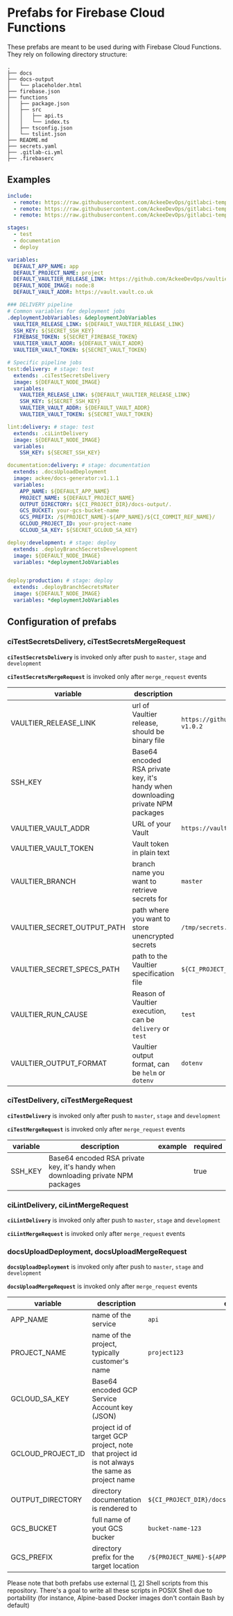 # Prefabs for Firebase Cloud Functions

These prefabs are meant to be used during with 
Firebase Cloud Functions. They rely on following 
directory structure:

```
.
├── docs
├── docs-output
│   └── placeholder.html
├── firebase.json
├── functions
│   ├── package.json
│   ├── src
│   │   ├── api.ts
│   │   └── index.ts
│   ├── tsconfig.json
│   └── tslint.json
├── README.md
├── secrets.yaml
├── .gitlab-ci.yml
├── .firebaserc
```

## Examples
```yaml
include:
  - remote: https://raw.githubusercontent.com/AckeeDevOps/gitlabci-templates/master/templates/backend/nodejs/cloud_functions/deploy.yml
  - remote: https://raw.githubusercontent.com/AckeeDevOps/gitlabci-templates/master/templates/backend/nodejs/cloud_functions/documentation.yml
  - remote: https://raw.githubusercontent.com/AckeeDevOps/gitlabci-templates/master/templates/backend/nodejs/cloud_functions/test.yml

stages:
  - test
  - documentation
  - deploy

variables:
  DEFAULT_APP_NAME: app
  DEFAULT_PROJECT_NAME: project
  DEFAULT_VAULTIER_RELEASE_LINK: https://github.com/AckeeDevOps/vaultier/releases/download/v1.0.2/vaultier-v1.0.2
  DEFAULT_NODE_IMAGE: node:8
  DEFAULT_VAULT_ADDR: https://vault.vault.co.uk

### DELIVERY pipeline
# Common variables for deployment jobs
.deploymentJobVariables: &deploymentJobVariables
  VAULTIER_RELEASE_LINK: ${DEFAULT_VAULTIER_RELEASE_LINK}
  SSH_KEY: ${SECRET_SSH_KEY}
  FIREBASE_TOKEN: ${SECRET_FIREBASE_TOKEN}
  VAULTIER_VAULT_ADDR: ${DEFAULT_VAULT_ADDR}
  VAULTIER_VAULT_TOKEN: ${SECRET_VAULT_TOKEN}

# Specific pipeline jobs
test:delivery: # stage: test
  extends: .ciTestSecretsDelivery
  image: ${DEFAULT_NODE_IMAGE}
  variables:
    VAULTIER_RELEASE_LINK: ${DEFAULT_VAULTIER_RELEASE_LINK}
    SSH_KEY: ${SECRET_SSH_KEY}
    VAULTIER_VAULT_ADDR: ${DEFAULT_VAULT_ADDR}
    VAULTIER_VAULT_TOKEN: ${SECRET_VAULT_TOKEN}

lint:delivery: # stage: test
  extends: .ciLintDelivery
  image: ${DEFAULT_NODE_IMAGE}
  variables:
    SSH_KEY: ${SECRET_SSH_KEY}

documentation:delivery: # stage: documentation
  extends: .docsUploadDeployment
  image: ackee/docs-generator:v1.1.1
  variables:
    APP_NAME: ${DEFAULT_APP_NAME}
    PROJECT_NAME: ${DEFAULT_PROJECT_NAME}
    OUTPUT_DIRECTORY: ${CI_PROJECT_DIR}/docs-output/.
    GCS_BUCKET: your-gcs-bucket-name
    GCS_PREFIX: /${PROJECT_NAME}-${APP_NAME}/${CI_COMMIT_REF_NAME}/
    GCLOUD_PROJECT_ID: your-project-name
    GCLOUD_SA_KEY: ${SECRET_GCLOUD_SA_KEY}

deploy:development: # stage: deploy
  extends: .deployBranchSecretsDevelopment
  image: ${DEFAULT_NODE_IMAGE}
  variables: *deploymentJobVariables


deploy:production: # stage: deploy
  extends: .deployBranchSecretsMater
  image: ${DEFAULT_NODE_IMAGE}
  variables: *deploymentJobVariables
```
## Configuration of prefabs

### ciTestSecretsDelivery, ciTestSecretsMergeRequest

**`ciTestSecretsDelivery`** is invoked only after push to `master`, `stage` and `development`

**`ciTestSecretsMergeRequest`** is invoked only after `merge_request` events

| variable | description | example | required |
| -------- | ----------- | ------- | -------- |
| VAULTIER_RELEASE_LINK | url of Vaultier release, should be binary file | `https://github.com/AckeeDevOps/vaultier/releases/download/v1.0.2/vaultier-v1.0.2` | `true` |
| SSH_KEY | Base64 encoded RSA private key, it's handy when downloading private NPM packages | | true |
| VAULTIER_VAULT_ADDR | URL of your Vault | `https://vault.vault.co.uk` | `true` |
| VAULTIER_VAULT_TOKEN | Vault token in plain text | | `true` |
| VAULTIER_BRANCH | branch name you want to retrieve secrets for | `master` | `false` |
| VAULTIER_SECRET_OUTPUT_PATH | path where you want to store unencrypted secrets | `/tmp/secrets.json` | `false` |
| VAULTIER_SECRET_SPECS_PATH | path to the Vaultier specification file | `${CI_PROJECT_DIR}/secrets.yaml` | `false` |
| VAULTIER_RUN_CAUSE | Reason of Vaultier execution, can be `delivery` or `test` | `test` | `false` |
| VAULTIER_OUTPUT_FORMAT | Vaultier output format, can be `helm` or `dotenv` | `dotenv` | `false` |

### ciTestDelivery, ciTestMergeRequest

**`ciTestDelivery`** is invoked only after push to `master`, `stage` and `development`

**`ciTestMergeRequest`** is invoked only after `merge_request` events

| variable | description | example | required |
| -------- | ----------- | ------- | -------- |
| SSH_KEY | Base64 encoded RSA private key, it's handy when downloading private NPM packages | | true |

### ciLintDelivery, ciLintMergeRequest

**`ciLintDelivery`** is invoked only after push to `master`, `stage` and `development`

**`ciLintMergeRequest`** is invoked only after `merge_request` events

### docsUploadDeployment, docsUploadMergeRequest

**`docsUploadDeployment`** is invoked only after push to `master`, `stage` and `development`

**`docsUploadMergeRequest`** is invoked only after `merge_request` events

| variable | description | example | required |
| -------- | ----------- | ------- | -------- |
| APP_NAME | name of the service | `api` | `true` |
| PROJECT_NAME | name of the project, typically customer's name | `project123` | `true` |
| GCLOUD_SA_KEY | Base64 encoded GCP Service Account key (JSON) | | `true` |
| GCLOUD_PROJECT_ID | project id of target GCP project, note that project id is not always the same as project name | | `true` |
| OUTPUT_DIRECTORY | directory documentation is rendered to | `${CI_PROJECT_DIR}/docs-output/.` | `true` |
| GCS_BUCKET | full name of yout GCS bucker | `bucket-name-123` | `true` |
| GCS_PREFIX | directory prefix for the target location | `/${PROJECT_NAME}-${APP_NAME}/${CI_COMMIT_REF_NAME}/` | `true` |

Please note that both prefabs use external [[1](https://github.com/AckeeDevOps/gitlabci-templates/blob/master/scripts/backend/nodejs/common/rclone-install.sh), [2](https://github.com/AckeeDevOps/gitlabci-templates/blob/master/scripts/backend/nodejs/common/rclone-upload.sh)] Shell scripts from this repository. There's a goal to write all these scripts in POSIX Shell due to portability (for instance, Alpine-based Docker images don't contain Bash by default)

